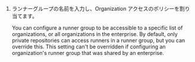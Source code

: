 1. ランナーグループの名前を入力し、Organization アクセスのポリシーを割り当てます。

    You can configure a runner group to be accessible to a specific list of organizations, or all organizations in the enterprise. By default, only private repositories can access runners in a runner group, but you can override this. This setting can't be overridden if configuring an organization's runner group that was shared by an enterprise.